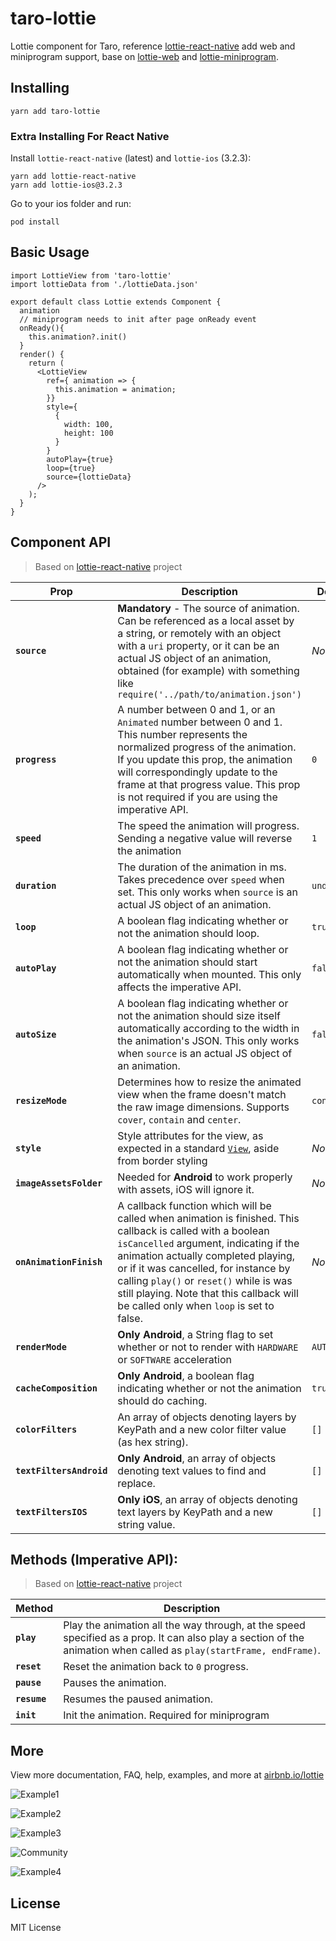 # taro-lottie

Lottie component for Taro, reference [lottie-react-native](https://github.com/lottie-react-native/lottie-react-native) add web and miniprogram support, base on [lottie-web](https://github.com/airbnb/lottie-web) and [lottie-miniprogram](https://github.com/wechat-miniprogram/lottie-miniprogram).

## Installing

```
yarn add taro-lottie
```

### Extra Installing For React Native

Install `lottie-react-native` (latest) and `lottie-ios` (3.2.3):

```
yarn add lottie-react-native
yarn add lottie-ios@3.2.3
```

Go to your ios folder and run:

```
pod install
```

## Basic Usage

```tsx
import LottieView from 'taro-lottie'
import lottieData from './lottieData.json'

export default class Lottie extends Component {
  animation
  // miniprogram needs to init after page onReady event
  onReady(){
    this.animation?.init()
  }
  render() {
    return (
      <LottieView
        ref={ animation => {
          this.animation = animation;
        }}
        style={
          {
            width: 100,
            height: 100
          }
        }
        autoPlay={true}
        loop={true}
        source={lottieData}
      />
    );
  }
}
```

## Component API

> Based on [lottie-react-native](https://github.com/lottie-react-native/lottie-react-native) project

| Prop | Description | Default | Platform |
|---|---|---|---|
|**`source`**| **Mandatory** - The source of animation. Can be referenced as a local asset by a string, or remotely with an object with a `uri` property, or it can be an actual JS object of an animation, obtained (for example) with something like `require('../path/to/animation.json')` |*None*| All |
|**`progress`**| A number between 0 and 1, or an `Animated` number between 0 and 1. This number represents the normalized progress of the animation. If you update this prop, the animation will correspondingly update to the frame at that progress value. This prop is not required if you are using the imperative API. |`0`| All |
|**`speed`**| The speed the animation will progress. Sending a negative value will reverse the animation |`1`| All |
|**`duration`**| The duration of the animation in ms. Takes precedence over `speed` when set. This only works when `source` is an actual JS object of an animation. |`undefined`| RN |
|**`loop`**|A boolean flag indicating whether or not the animation should loop. |`true`| All |
|**`autoPlay`**|A boolean flag indicating whether or not the animation should start automatically when mounted. This only affects the imperative API.  |`false`| All |
|**`autoSize`**|A boolean flag indicating whether or not the animation should size itself automatically according to the width in the animation's JSON. This only works when `source` is an actual JS object of an animation.  |`false`| RN |
|**`resizeMode`**|Determines how to resize the animated view when the frame doesn't match the raw image dimensions. Supports `cover`, `contain` and `center`.  |`contain`| RN |
|**`style`**|Style attributes for the view, as expected in a standard [`View`](http://facebook.github.io/react-native/releases/0.46/docs/layout-props.html), aside from border styling |*None*| All |
|**`imageAssetsFolder`**| Needed for **Android** to work properly with assets, iOS will ignore it. |*None*| Android |
|**`onAnimationFinish`**| A callback function which will be called when animation is finished. This callback is called with a boolean `isCancelled` argument, indicating if the animation actually completed playing, or if it was cancelled, for instance by calling `play()` or `reset()` while is was still playing. Note that this callback will be called only when `loop` is set to false. |*None*| All |
|**`renderMode`**| **Only Android**, a String flag to set whether or not to render with `HARDWARE` or `SOFTWARE` acceleration |`AUTOMATIC`| Android |
|**`cacheComposition`**| **Only Android**, a boolean flag indicating whether or not the animation should do caching. |`true`| Android |
|**`colorFilters`**| An array of objects denoting layers by KeyPath and a new color filter value (as hex string). |`[]`| RN |
|**`textFiltersAndroid`**| **Only Android**, an array of objects denoting text values to find and replace. |`[]`| Android |
|**`textFiltersIOS`**| **Only iOS**, an array of objects denoting text layers by KeyPath and a new string value. |`[]`| iOS |

## Methods (Imperative API):
> Based on [lottie-react-native](https://github.com/lottie-react-native/lottie-react-native) project

| Method | Description |
|---|---|
|**`play`**| Play the animation all the way through, at the speed specified as a prop. It can also play a section of the animation when called as `play(startFrame, endFrame)`.
|**`reset`**| Reset the animation back to `0` progress.
|**`pause`**| Pauses the animation.
|**`resume`**| Resumes the paused animation.
|**`init`**| Init the animation. Required for miniprogram

## More

View more documentation, FAQ, help, examples, and more at [airbnb.io/lottie](https://airbnb.io/lottie/)

![Example1](https://github.com/lottie-react-native/lottie-react-native/raw/master/docs/gifs/Example1.gif)

![Example2](https://github.com/lottie-react-native/lottie-react-native/raw/master/docs/gifs/Example2.gif)

![Example3](https://github.com/lottie-react-native/lottie-react-native/raw/master/docs/gifs/Example3.gif)

![Community](https://github.com/lottie-react-native/lottie-react-native/raw/master/docs/gifs/Community%202_3.gif)

![Example4](https://github.com/lottie-react-native/lottie-react-native/raw/master/docs/gifs/Example4.gif)

## License
MIT License